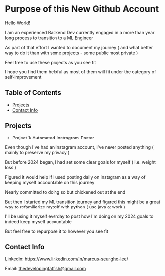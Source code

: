 # Purpose of this New Github Account

Hello World! 

I am an experienced Backend Dev currently engaged in a more than year long process to transition to a ML Engineer

As part of that effort I wanted to document my journey ( and what better way to do it than with some projects - some public most private )

Feel free to use these projects as you see fit 

I hope you find them helpful as most of them will fit under the category of self-improvement


## Table of Contents
- [Projects](#projects)
- [Contact Info](#contact-info)


## Projects

- Project 1: Automated-Instragram-Poster

Even though I've had an Instagram account, I've never posted anything ( mainly to preserve my privacy )

But before 2024 began, I had set some clear goals for myself ( i.e. weight loss )

Figured it would help if I used posting daily on instagram as a way of keeping myself accountable on this journey

Nearly committed to doing so but chickened out at the end

But then I started my ML transition journey and figured this might be a great way to refamiliarize myself with python ( use java at work )

I'll be using it myself everday to post how I'm doing on my 2024 goals to indeed keep myself accountable

But feel free to repurpose it to however you see fit


## Contact Info
Linkedin: https://www.linkedin.com/in/marcus-seungho-lee/

Email: thedevelopingfatfish@gmail.com

<!---
Fatfish-The-Dev/Fatfish-The-Dev is a ✨ special ✨ repository because its `README.md` (this file) appears on your GitHub profile.
You can click the Preview link to take a look at your changes.
--->
